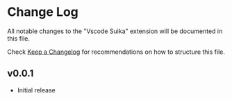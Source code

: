 # Change Log

All notable changes to the "Vscode Suika" extension will be documented in this file.

Check [Keep a Changelog](http://keepachangelog.com/) for recommendations on how to structure this file.

## v0.0.1
- Initial release
